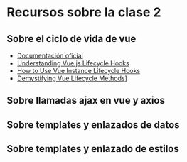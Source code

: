 # Recursos sobre la clase 2

## Sobre el ciclo de vida de vue

* [Documentación oficial](https://vuejs.org/v2/guide/instance.html#Instance-Lifecycle-Hooks)
* [Understanding Vue.js Lifecycle Hooks](https://alligator.io/vuejs/component-lifecycle/)
* [How to Use Vue Instance Lifecycle Hooks](https://assist-software.net/blog/how-use-vue-instance-lifecycle-hooks)
* [Demystifying Vue Lifecycle Methods](https://scotch.io/tutorials/demystifying-vue-lifecycle-method)]

## Sobre llamadas ajax en vue y axios


## Sobre templates y enlazados de datos


## Sobre templates y enlazado de estilos